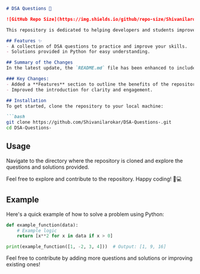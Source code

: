 ```markdown
# DSA Questions 🚀

![GitHub Repo Size](https://img.shields.io/github/repo-size/Shivanilarokar/DSA-Questions-) ![Contributors](https://img.shields.io/github/contributors/Shivanilarokar/DSA-Questions-) ![Issues](https://img.shields.io/github/issues/Shivanilarokar/DSA-Questions-)

This repository is dedicated to helping developers and students improve their skills in Data Structures and Algorithms (DSA) through a collection of curated questions and solutions.

## Features ✨
- A collection of DSA questions to practice and improve your skills.
- Solutions provided in Python for easy understanding.

## Summary of the Changes
In the latest update, the `README.md` file has been enhanced to include a new **Features** section highlighting the main offerings of the repository, along with improvements to readability in the introduction.

### Key Changes:
- Added a **Features** section to outline the benefits of the repository.
- Improved the introduction for clarity and engagement.

## Installation
To get started, clone the repository to your local machine:

```bash
git clone https://github.com/Shivanilarokar/DSA-Questions-.git
cd DSA-Questions-
```

## Usage
Navigate to the directory where the repository is cloned and explore the questions and solutions provided.

Feel free to explore and contribute to the repository. Happy coding! 🤖💻

## Example
Here's a quick example of how to solve a problem using Python:

```python
def example_function(data):
    # Example logic
    return [x**2 for x in data if x > 0]

print(example_function([1, -2, 3, 4]))  # Output: [1, 9, 16]
```

Feel free to contribute by adding more questions and solutions or improving existing ones!
```